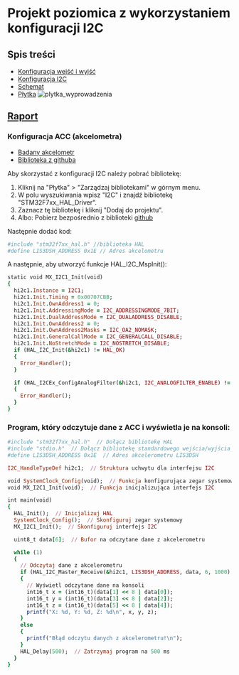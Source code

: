 # Projekt poziomica z wykorzystaniem konfiguracji I2C


## Spis treści
* [Konfiguracja wejść i wyjść](https://github.com/K4R4B1N/HulajkaElo/blob/main/docs/Analog%20output.pdf)
* [Konfiguracja I2C](https://github.com/K4R4B1N/HulajkaElo/blob/main/docs/ACC_I2C.jpg)
* [Schemat](https://github.com/K4R4B1N/HulajkaElo/blob/main/images/schemat.png) 
* [Płytka](https://github.com/K4R4B1N/HulajkaElo/blob/main/images/plytka.png)
 ![plytka_wyprowadzenia](https://user-images.githubusercontent.com/95858259/218491318-5908d1b5-e33f-4ac4-8be1-57eedee09f88.jpg)


## [Raport](https://github.com/K4R4B1N/HulajkaElo/blob/main/docs/raport.pdf)

### Konfiguracja ACC (akcelometra)

* [Badany akcelometr](https://github.com/K4R4B1N/HulajkaElo/blob/main/docs/LIS3DH_akcelometr_fullDATASHEET.PDF)
* [Biblioteka z githuba](https://github.com/sparkfun/SparkFun_LIS3DH_Arduino_Library)

 Aby skorzystać z konfiguracji I2C należy pobrać bibliotekę:
 
 1. Kliknij na "Płytka" > "Zarządzaj bibliotekami" w górnym menu.
 2. W polu wyszukiwania wpisz "I2C" i znajdź bibliotekę "STM32F7xx_HAL_Driver".
 3. Zaznacz tę bibliotekę i kliknij "Dodaj do projektu".
 4. Albo: Pobierz bezpośrednio z biblioteki [github](https://github.com/STMicroelectronics/stm32h7xx_hal_driver/tree/master/Src)

 Następnie dodać kod:
```ruby
#include "stm32f7xx_hal.h" //biblioteka HAL
#define LIS3DSH_ADDRESS 0x1E // Adres akcelometru
```
 A następnie, aby utworzyć funkcje HAL_I2C_MspInit(): 
```ruby
static void MX_I2C1_Init(void)
{
  hi2c1.Instance = I2C1;
  hi2c1.Init.Timing = 0x00707CBB;
  hi2c1.Init.OwnAddress1 = 0;
  hi2c1.Init.AddressingMode = I2C_ADDRESSINGMODE_7BIT;
  hi2c1.Init.DualAddressMode = I2C_DUALADDRESS_DISABLE;
  hi2c1.Init.OwnAddress2 = 0;
  hi2c1.Init.OwnAddress2Masks = I2C_OA2_NOMASK;
  hi2c1.Init.GeneralCallMode = I2C_GENERALCALL_DISABLE;
  hi2c1.Init.NoStretchMode = I2C_NOSTRETCH_DISABLE;
  if (HAL_I2C_Init(&hi2c1) != HAL_OK)
  {
    Error_Handler();
  }

  if (HAL_I2CEx_ConfigAnalogFilter(&hi2c1, I2C_ANALOGFILTER_ENABLE) != HAL_OK)
  {
    Error_Handler();
  }
}
```

### Program, który odczytuje dane z ACC i wyświetla je na konsoli:
```ruby
#include "stm32f7xx_hal.h"  // Dołącz bibliotekę HAL
#include "stdio.h"  // Dołącz bibliotekę standardowego wejścia/wyjścia
#define LIS3DSH_ADDRESS 0x1E  // Adres akcelerometru LIS3DSH

I2C_HandleTypeDef hi2c1;  // Struktura uchwytu dla interfejsu I2C

void SystemClock_Config(void);  // Funkcja konfigurująca zegar systemowy
void MX_I2C1_Init(void);  // Funkcja inicjalizująca interfejs I2C

int main(void)
{
  HAL_Init();  // Inicjalizuj HAL
  SystemClock_Config();  // Skonfiguruj zegar systemowy
  MX_I2C1_Init();  // Skonfiguruj interfejs I2C

  uint8_t data[6];  // Bufor na odczytane dane z akcelerometru

  while (1)
  {
    // Odczytaj dane z akcelerometru
    if (HAL_I2C_Master_Receive(&hi2c1, LIS3DSH_ADDRESS, data, 6, 1000) == HAL_OK)
    {
      // Wyświetl odczytane dane na konsoli
      int16_t x = (int16_t)(data[1] << 8 | data[0]);
      int16_t y = (int16_t)(data[3] << 8 | data[2]);
      int16_t z = (int16_t)(data[5] << 8 | data[4]);
      printf("X: %d, Y: %d, Z: %d\n", x, y, z);
    }
    else
    {
      printf("Błąd odczytu danych z akcelerometru!\n");
    }
    HAL_Delay(500);  // Zatrzymaj program na 500 ms
  }
}
```

